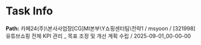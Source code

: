 # Task Info

**Path:** 카페24(주)\본사사업장\[CG]MI본부\Y쇼핑센터팀\전략1 / msyoon / [321998] 유튜브쇼핑 전체 KPI 관리 _ 목표 조정 및 개선 계획 수립 / 2025-09-01_00-00-00

